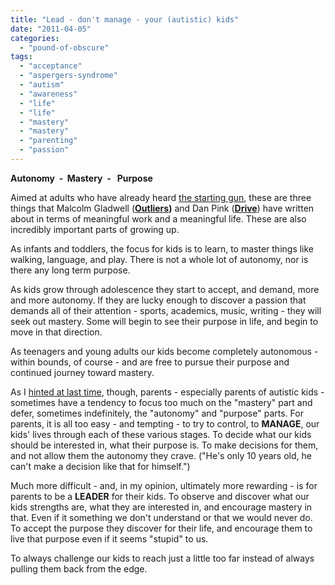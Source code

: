 ```yaml
---
title: "Lead - don't manage - your (autistic) kids"
date: "2011-04-05"
categories: 
  - "pound-of-obscure"
tags: 
  - "acceptance"
  - "aspergers-syndrome"
  - "autism"
  - "awareness"
  - "life"
  - "life"
  - "mastery"
  - "mastery"
  - "parenting"
  - "passion"
---
```


**Autonomy  -  Mastery  -   Purpose**

Aimed at adults who have already heard [the starting gun](http://blog.gbrettmiller.com/the-starting-gun/), these are three things that Malcolm Gladwell (**[Outliers](http://blog.gbrettmiller.com/expertise-opportunity-and-legacy-are-key-to-success-a-review-of-outliers/))** and Dan Pink ([**Drive**](http://blog.gbrettmiller.com/my-full-review-of-dan-pinks-drive/)) have written about in terms of meaningful work and a meaningful life. These are also incredibly important parts of growing up.

As infants and toddlers, the focus for kids is to learn, to master things like walking, language, and play. There is not a whole lot of autonomy, nor is there any long term purpose.

As kids grow through adolescence they start to accept, and demand, more and more autonomy. If they are lucky enough to discover a passion that demands all of their attention - sports, academics, music, writing - they will seek out mastery. Some will begin to see their purpose in life, and begin to move in that direction.

As teenagers and young adults our kids become completely autonomous - within bounds, of course - and are free to pursue their purpose and continued journey toward mastery.

As I [hinted at last time](http://blog.gbrettmiller.com/dont-let-autism-stop-you-from-being-a-parent/), though, parents - especially parents of autistic kids - sometimes have a tendency to focus too much on the "mastery" part and defer, sometimes indefinitely, the "autonomy" and "purpose" parts. For parents, it is all too easy - and tempting - to try to control, to **MANAGE**, our kids' lives through each of these various stages. To decide what our kids should be interested in, what their purpose is. To make decisions for them, and not allow them the autonomy they crave. ("He's only 10 years old, he can't make a decision like that for himself.")

Much more difficult - and, in my opinion, ultimately more rewarding - is for parents to be a **LEADER** for their kids. To observe and discover what our kids strengths are, what they are interested in, and encourage mastery in that. Even if it something we don't understand or that we would never do. To accept the purpose they discover for their life, and encourage them to live that purpose even if it seems "stupid" to us.

To always challenge our kids to reach just a little too far instead of always pulling them back from the edge.
